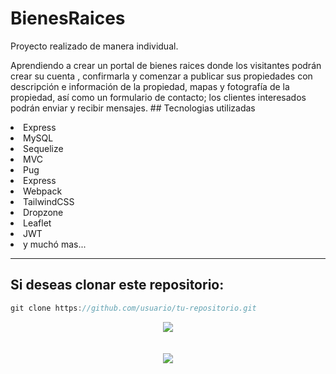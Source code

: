 # BienesRaices
Proyecto realizado de manera individual.
<p>Aprendiendo a crear un portal de bienes raices donde los visitantes podrán crear su cuenta , confirmarla y comenzar a publicar sus propiedades con descripción e información de la propiedad, mapas y fotografía de la propiedad, así como un formulario de contacto; los clientes interesados podrán enviar y recibir mensajes.
  ## Tecnologias utilizadas
  <li>Express</li>
  <li>MySQL</li>
  <li>Sequelize</li>
  <li>MVC</li>
  <li>Pug</li>
  <li>Express</li>
  <li>Webpack</li>
  <li>TailwindCSS</li>
  <li>Dropzone</li>
  <li>Leaflet</li>  
  <li>JWT</li>
  <li>y muchó mas...</li>
</ul>
<hr>

## Si deseas clonar este repositorio:
  
   ```javascript
  git clone https://github.com/usuario/tu-repositorio.git
```
<p align="center">
    <img src="https://skillicons.dev/icons?i=pug,tailwind,mysql,express,nodejs"/>
  <br>
<br>

  <br>
  <img src="https://img.shields.io/badge/STATUS-En proceso-yellow"/>
 
</p>
